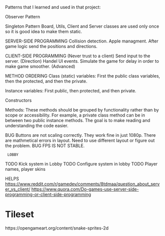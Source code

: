 Patterns that I learned and used in that project:

Observer Pattern

Singleton Pattern
Board, Utils, Client and Server classes are used only once so it is good idea to make them static.


SERVER-SIDE PROGRAMMING
Collision detection.
Apple managment.
After game logic send the positions and directions.

CLIENT-SIDE PROGRAMMING (Never trust to a client)
Send input to the server. (Direction)
Handel UI events.
Simulate the game for delay in order to make game smoother. (Advanced)


METHOD ORDERING
Class (static) variables: First the public class variables, then the protected, and then the private.

Instance variables: First public, then protected, and then private.

Constructors

Methods: These methods should be grouped by functionality rather than by scope or accessibility. For example, a private class method can be in between two public instance methods. The goal is to make reading and understanding the code easier.


BUG Buttons are not scaling correctly. They work fine in just 1080p.
    There are mathmetical errors in layout. Need to use different layout or figure out the problem.
BUG FPS IS NOT STABLE.

     LOBBY
TODO Kick system in Lobby
TODO Configure system in lobby
TODO Player names, player skins


HELPS
https://www.reddit.com/r/gamedev/comments/8tdmaa/question_about_server_vs_client/
https://www.quora.com/Do-games-use-server-side-programming-or-client-side-programming

<h1>Tileset</h1>
https://opengameart.org/content/snake-sprites-2d